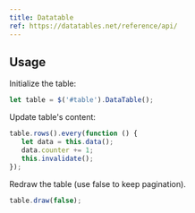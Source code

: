 ```yaml
---
title: Datatable
ref: https://datatables.net/reference/api/
---
```


## Usage

Initialize the table:

```javascript
let table = $('#table').DataTable();
```

Update table's content:

```javascript
table.rows().every(function () {
   let data = this.data();
   data.counter += 1;
   this.invalidate();
});
```

Redraw the table (use false to keep pagination).

```javascript
table.draw(false);
```
